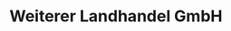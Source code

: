 ---
title: "Weiterer Landhandel GmbH"
url: /ronnenberg/weiterer-landhandel-gmbh/
shop: Landwirtschaftlich
---